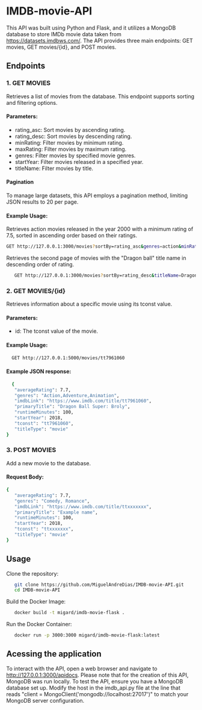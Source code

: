 # IMDB-movie-API
This API was built using Python and Flask, and it utilizes a MongoDB database to store IMDb movie data taken from https://datasets.imdbws.com/. The API provides three main endpoints: GET movies, GET movies/{id}, and POST movies.

## Endpoints

### 1. GET MOVIES
Retrieves a list of movies from the database. This endpoint supports sorting and filtering options.

#### Parameters:
- rating_asc: Sort movies by ascending rating.
- rating_desc: Sort movies by descending rating.
- minRating: Filter movies by minimum rating.
- maxRating: Filter movies by maximum rating.
- genres: Filter movies by specified movie genres.
- startYear: Filter movies released in a specified year.
- titleName: Filter movies by title.

#### Pagination
To manage large datasets, this API employs a pagination method, limiting JSON results to 20 per page.

#### Example Usage:
Retrieves action movies released in the year 2000 with a minimum rating of 7.5, sorted in ascending order based on their ratings.

   ```bash
   GET http://127.0.0.1:3000/movies?sortBy=rating_asc&genres=action&minRating=7.5&startYear=2000
   ```

Retrieves the second page of movies with the "Dragon ball" title name in descending order of rating.

```bash
   GET http://127.0.0.1:3000/movies?sortBy=rating_desc&titleName=Dragon ball&page=2
```


### 2. GET MOVIES/{id}
Retrieves information about a specific movie using its tconst value.

#### Parameters:
- id: The tconst value of the movie.

#### Example Usage:

 ```bash
   GET http://127.0.0.1:5000/movies/tt7961060
   ```

#### Example JSON response:

 ```bash
   {
    "averageRating": 7.7,
    "genres": "Action,Adventure,Animation",
    "imdbLink": "https://www.imdb.com/title/tt7961060",
    "primaryTitle": "Dragon Ball Super: Broly",
    "runtimeMinutes": 100,
    "startYear": 2018,
    "tconst": "tt7961060",
    "titleType": "movie"
}
   ```


### 3. POST MOVIES
Add a new movie to the database.

#### Request Body:
 ```bash
{
    "averageRating": 7.7,
    "genres": "Comedy, Romance",
    "imdbLink": "https://www.imdb.com/title/ttxxxxxxx",
    "primaryTitle": "Example name",
    "runtimeMinutes": 100,
    "startYear": 2018,
    "tconst": "ttxxxxxxx",
    "titleType": "movie"
}
 ```

## Usage
Clone the repository:

```bash
   git clone https://github.com/MiguelAndreDias/IMDB-movie-API.git
   cd IMDB-movie-API
```

Build the Docker Image:

```bash
   docker build -t migard/imdb-movie-flask .
```

Run the Docker Container:

```bash
   docker run -p 3000:3000 migard/imdb-movie-flask:latest
```

## Acessing the application

To interact with the API, open a web browser and navigate to http://127.0.0.1:3000/apidocs. Please note that for the creation of this API, MongoDB was run locally. To test the API, ensure you have a MongoDB database set up. Modify the host in the imdb_api.py file at the line that reads "client = MongoClient('mongodb://localhost:27017')" to match your MongoDB server configuration.
